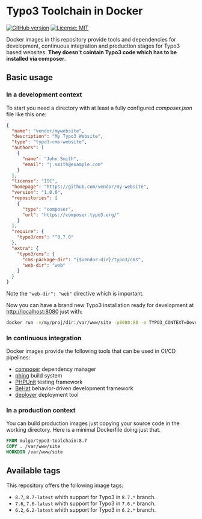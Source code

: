 # Typo3 Toolchain in Docker

[![GitHub version](https://badge.fury.io/gh/o-slash%2Fdocker-typo3-toolchain.svg)](https://badge.fury.io/gh/o-slash%2Fdocker-typo3-toolchain) [![License: MIT](https://img.shields.io/badge/License-MIT-yellow.svg)](https://opensource.org/licenses/MIT)

Docker images in this repository provide tools and dependencies for development, continuous integration and production stages for Typo3 based websites. **They doesn't cointain Typo3 code which has to be installed via composer**.

## Basic usage

### In a development context

To start you need a directory with at least a fully configured *composer.json* file like this one:

```json
{
  "name": "vendor/mywebsite",
  "description": "My Typo3 Website",
  "type": "typo3-cms-website",
  "authors": [
    {
      "name": "John Smith",
      "email": "j.smith@example.com"
    }
  ],
  "license": "ISC",
  "homepage": "https://github.com/vendor/my-website",
  "version": "1.0.0",
  "repositories": [
    {
      "type": "composer",
      "url": "https://composer.typo3.org/"
    }
  ],
  "require": {
    "typo3/cms": "^8.7.0"
  },
  "extra": {
    "typo3/cms": {
      "cms-package-dir": "{$vendor-dir}/typo3/cms",
      "web-dir": "web"
    }
  }
}
```

Note the ```"web-dir": "web"``` directive which is important.

Now you can have a brand new Typo3 installation ready for development at <http://localhost:8080> just with:

```bash
docker run -v/my/proj/dir:/var/www/site -p8080:80 -e TYPO3_CONTEXT=Development --rm -it mulgo/typo3-toolchain:8.7-latest
```

### In continuous integration

Docker images provide the following tools that can be used in CI/CD pipelines:

* [composer](https://deployer.org/) dependency manager
* [phing](https://www.phing.info/) build system
* [PHPUnit](https://phpunit.de/) testing framework
* [BeHat](http://behat.org) behavior-driven development framework
* [deployer](https://deployer.org/) deployment tool

### In a production context

You can build production images just copying your source code in the working directory. Here is a minimal Dockerfile doing just that.

```Dockerfile
FROM mulgo/typo3-toolchain:8.7
COPY . /var/www/site
WORKDIR /var/www/site
```

## Available tags

This repository offers the following image tags:

* `8.7`, `8.7-latest` whith support for Typo3 in `8.7.*` branch.
* `7.6`, `7.6-latest` whith support for Typo3 in `7.6.*` branch.
* `6.2`, `6.2-latest` whith support for Typo3 in `6.2.*` branch.
